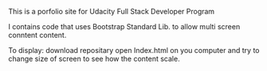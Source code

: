 This is a porfolio site for Udacity Full Stack Developer Program

I contains code that uses Bootstrap Standard Lib. to allow multi screen conntent content.

To display: download repositary open Index.html on you computer and try to change size of screen to see how the content scale.